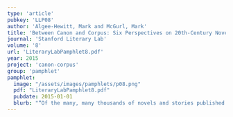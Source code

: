 ```yaml
---
type: 'article'
pubkey: 'LLP08'
author: 'Algee-Hewitt, Mark and McGurl, Mark'
title: 'Between Canon and Corpus: Six Perspectives on 20th-Century Novels'
journal: 'Stanford Literary Lab'
volume: '8'
url: 'LiteraryLabPamphlet8.pdf'
year: 2015
project: 'canon-corpus'
group: 'pamphlet'
pamphlet:
  image: "/assets/images/pamphlets/p08.png"
  pdf: "LiteraryLabPamphlet8.pdf"
  pubdate: 2015-01-01
  blurb: "“Of the many, many thousands of novels and stories published in English in the twentieth century, which group of several hundred would represent the most reasonable, interesting, and useful subset of the whole?” Thus begins the latest Pamphlet of the Literary Lab, in which Mark Algee-Hewitt and Mark McGurl sketch out a broad, ambitious map of modern narrative in English. Laying bare the disparate systems of evaluation whose interactions define our objects of study, “Between Canon and Corpus” charts the inner dynamic of the 20th-century literary field in a newly sophisticated way. Combining network theory, book history, and literary sociology, Algee-Hewitt’s and McGurl’s research marks the Literary Lab’s first attempt to come to terms with the literary field as a unified, internally differentiated system: a line of inquiry to which we will devote increasing attention in the years to come."
---
```

